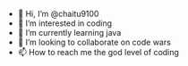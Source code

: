 - 👋 Hi, I’m @chaitu9100
- 👀 I’m interested in  coding
- 🌱 I’m currently learning java
- 💞️ I’m looking to collaborate on code wars
- 📫 How to reach me the god level of coding

<!---
chaitu9100/chaitu9100 is a ✨ special ✨ repository because its `README.md` (this file) appears on your GitHub profile.
You can click the Preview link to take a look at your changes.
--->
